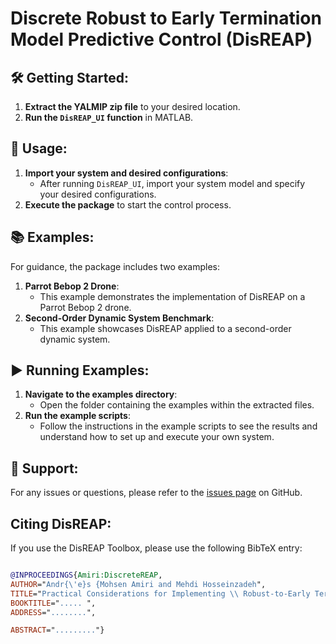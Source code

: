 # Discrete Robust to Early Termination Model Predictive Control (DisREAP)

## 🛠️ Getting Started:
1. **Extract the YALMIP zip file** to your desired location.
2. **Run the `DisREAP_UI` function** in MATLAB.

## 🚀 Usage:
1. **Import your system and desired configurations**:
   - After running `DisREAP_UI`, import your system model and specify your desired configurations.
2. **Execute the package** to start the control process.

## 📚 Examples:
For guidance, the package includes two examples:
1. **Parrot Bebop 2 Drone**:
   - This example demonstrates the implementation of DisREAP on a Parrot Bebop 2 drone.
2. **Second-Order Dynamic System Benchmark**:
   - This example showcases DisREAP applied to a second-order dynamic system.

## ▶️ Running Examples:
1. **Navigate to the examples directory**:
   - Open the folder containing the examples within the extracted files.
2. **Run the example scripts**:
   - Follow the instructions in the example scripts to see the results and understand how to set up and execute your own system.

## 🤝 Support:
For any issues or questions, please refer to the [issues page](https://github.com/mhsnar/DiscreteREAP/issues) on GitHub.

## Citing DisREAP:

If you use the DisREAP Toolbox, please use the following BibTeX entry:
```bibtex

@INPROCEEDINGS{Amiri:DiscreteREAP,
AUTHOR="Andr{\'e}s {Mohsen Amiri and Mehdi Hosseinzadeh",
TITLE="Practical Considerations for Implementing \\ Robust-to-Early Termination Model Predictive Control",
BOOKTITLE="..... ",
ADDRESS="........",

ABSTRACT="........."}





